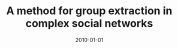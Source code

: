 ---
# Documentation: https://wowchemy.com/docs/managing-content/

title: A method for group extraction in complex social networks
subtitle: ''
summary: ''
authors:
- brodka
- Katarzyna Musiał
- kazienko
tags: []
categories: []
date: '2010-01-01'
lastmod: 2022-10-07T05:43:53Z
featured: false
draft: false

# Featured image
# To use, add an image named `featured.jpg/png` to your page's folder.
# Focal points: Smart, Center, TopLeft, Top, TopRight, Left, Right, BottomLeft, Bottom, BottomRight.
image:
  caption: ''
  focal_point: ''
  preview_only: false

# Projects (optional).
#   Associate this post with one or more of your projects.
#   Simply enter your project's folder or file name without extension.
#   E.g. `projects = ["internal-project"]` references `content/project/deep-learning/index.md`.
#   Otherwise, set `projects = []`.
projects: []
publishDate: '2022-10-07T05:43:52.110216Z'
publication_types:
- '6'
abstract: ''
publication: '*Knowledge management, information systems, e-learning, and sustainability
  research : Third World Summit on the Knowledge Society, WSKS 2010, Corfu, Greece,
  September 22-24, 2010 : proceedings. Pt. 1*'
doi: 10.1007/978-3-642-16318-0_27
---